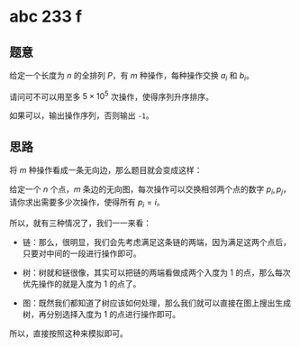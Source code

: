 # abc 233 f

## 题意

给定一个长度为 $n$ 的全排列 $P$，有 $m$ 种操作，每种操作交换 $a_i$ 和 $b_i$。

请问可不可以用至多 $5 \times 10 ^ 5$ 次操作，使得序列升序排序。

如果可以，输出操作序列，否则输出 `-1`。

## 思路

将 $m$ 种操作看成一条无向边，那么题目就会变成这样：

给定一个 $n$ 个点，$m$ 条边的无向图，每次操作可以交换相邻两个点的数字 $p_i, p_j$，请你求出需要多少次操作，使得所有 $p_i = i$。

所以，就有三种情况了，我们一一来看：

- 链：那么，很明显，我们会先考虑满足这条链的两端，因为满足这两个点后，只要对中间的一段进行操作即可。

- 树：树就和链很像，其实可以把链的两端看做成两个入度为 $1$ 的点，那么每次优先操作的就是入度为 $1$ 的点了。

- 图：既然我们都知道了树应该如何处理，那么我们就可以直接在图上搜出生成树，再分别选择入度为 $1$ 的点进行操作即可。

所以，直接按照这种来模拟即可。